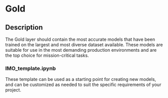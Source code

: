# Gold

## Description
The Gold layer should contain the most accurate models that have been trained on the largest and most diverse dataset available. These models are suitable for use in the most demanding production environments and are the top choice for mission-critical tasks.

### IMO_template.ipynb
These template can be used as a starting point for creating new models, and can be customized as needed to suit the specific requirements of your project.
